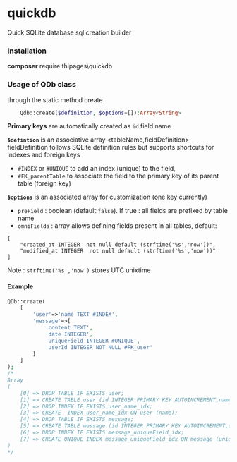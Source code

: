 # quickdb
Quick SQLite database sql creation builder

### Installation
**composer** require thipages\quickdb

### Usage of QDb class
through the static method create
```php
    Qdb::create($definition, $options=[]):Array<String>
```
**Primary keys** are automatically created as `id` field name

**`$defintion`** is an associative array <tableName,fieldDefinition>
fieldDefinition follows SQLite definition rules but supports shortcuts for indexes and foreign keys
- `#INDEX` or `#UNIQUE` to add an index (unique) to the field,
- `#FK_parentTable` to associate the field to the primary key of its parent table (foreign key)

**`$options`** is an associated array for customization (one key currently)
- `preField` : boolean (default:`false`). If true : all fields are prefixed by table name
- `omniFields` : array allows defining fields present in all tables, default:
```
[
    "created_at INTEGER  not null default (strftime('%s','now'))",
    "modified_at INTEGER  not null default (strftime('%s','now'))"
]
```
Note : `strftime('%s','now')` stores UTC unixtime
#### Example
```php
QDb::create(
    [
        'user'=>'name TEXT #INDEX',
        'message'=>[
            'content TEXT',
            'date INTEGER',
            'uniqueField INTEGER #UNIQUE',
            'userId INTEGER NOT NULL #FK_user'
        ]
    ]
);
/*
Array
(
    [0] => DROP TABLE IF EXISTS user;
    [1] => CREATE TABLE user (id INTEGER PRIMARY KEY AUTOINCREMENT,name TEXT,created_at INTEGER not null default (strftime('%s','now')),modified_at INTEGER not null default (strftime('%s','now')));
    [2] => DROP INDEX IF EXISTS user_name_idx;
    [3] => CREATE  INDEX user_name_idx ON user (name);
    [4] => DROP TABLE IF EXISTS message;
    [5] => CREATE TABLE message (id INTEGER PRIMARY KEY AUTOINCREMENT,content TEXT,date INTEGER,userId INTEGER NOT NULL ,uniqueField INTEGER,created_at INTEGER not null default (strftime('%s','now')),modified_at INTEGER not null default (strftime('%s','now')),FOREIGN KEY(userId) REFERENCES user(id));
    [6] => DROP INDEX IF EXISTS message_uniqueField_idx;
    [7] => CREATE UNIQUE INDEX message_uniqueField_idx ON message (uniqueField);
)
*/
```
